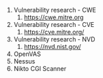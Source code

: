 1. Vulnerability research - CWE
	1. https://cwe.mitre.org
2. Vulnerability research - CVE
	1. https://cve.mitre.org/
3. Vulnerability research - NVD
	1. https://nvd.nist.gov/
4. OpenVAS
5. Nessus
6. Nikto CGI Scanner
